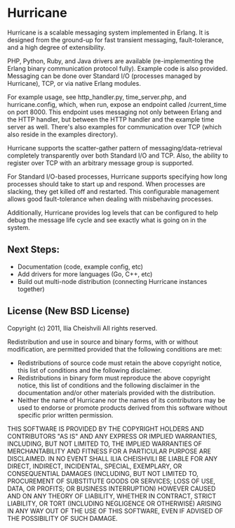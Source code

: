 Hurricane
=========

Hurricane is a scalable messaging system implemented in Erlang. It is
designed from the ground-up for fast transient messaging,
fault-tolerance, and a high degree of extensibility.

PHP, Python, Ruby, and Java drivers are available (re-implementing the
Erlang binary communication protocol fully). Example code is also
provided. Messaging can be done over Standard I/O (processes managed by
Hurricane), TCP, or via native Erlang modules.

For example usage, see http_handler.py, time_server.php, and
hurricane.config, which, when run, expose an endpoint called
/current_time on port 8000. This endpoint uses messaging not only
between Erlang and the HTTP handler, but between the HTTP handler
and the example time server as well. There's also examples for
communication over TCP (which also reside in the examples directory).

Hurricane supports the scatter-gather pattern of
messaging/data-retrieval completely transparently over both Standard
I/O and TCP. Also, the ability to register over TCP with an arbitrary
message group is supported.

For Standard I/O-based processes, Hurricane supports specifying how
long processes should take to start up and respond. When processes are
slacking, they get killed off and restarted. This configurable
management allows good fault-tolerance when dealing with misbehaving
processes.

Additionally, Hurricane provides log levels that can be configured to
help debug the message life cycle and see exactly what is going on in
the system.

Next Steps:
-----------

- Documentation (code, example config, etc)
- Add drivers for more languages (Go, C++, etc)
- Build out multi-node distribution (connecting Hurricane instances
  together)

License (New BSD License)
-------------------------

Copyright (c) 2011, Ilia Cheishvili
All rights reserved.

Redistribution and use in source and binary forms, with or without
modification, are permitted provided that the following conditions are met:

- Redistributions of source code must retain the above copyright
  notice, this list of conditions and the following disclaimer.
- Redistributions in binary form must reproduce the above copyright
  notice, this list of conditions and the following disclaimer in the
  documentation and/or other materials provided with the distribution.
- Neither the name of Hurricane nor the
  names of its contributors may be used to endorse or promote products
  derived from this software without specific prior written permission.

THIS SOFTWARE IS PROVIDED BY THE COPYRIGHT HOLDERS AND CONTRIBUTORS "AS IS" AND
ANY EXPRESS OR IMPLIED WARRANTIES, INCLUDING, BUT NOT LIMITED TO, THE IMPLIED
WARRANTIES OF MERCHANTABILITY AND FITNESS FOR A PARTICULAR PURPOSE ARE
DISCLAIMED. IN NO EVENT SHALL ILIA CHEISHVILI BE LIABLE FOR ANY
DIRECT, INDIRECT, INCIDENTAL, SPECIAL, EXEMPLARY, OR CONSEQUENTIAL DAMAGES
(INCLUDING, BUT NOT LIMITED TO, PROCUREMENT OF SUBSTITUTE GOODS OR SERVICES;
LOSS OF USE, DATA, OR PROFITS; OR BUSINESS INTERRUPTION) HOWEVER CAUSED AND
ON ANY THEORY OF LIABILITY, WHETHER IN CONTRACT, STRICT LIABILITY, OR TORT
(INCLUDING NEGLIGENCE OR OTHERWISE) ARISING IN ANY WAY OUT OF THE USE OF THIS
SOFTWARE, EVEN IF ADVISED OF THE POSSIBILITY OF SUCH DAMAGE.
